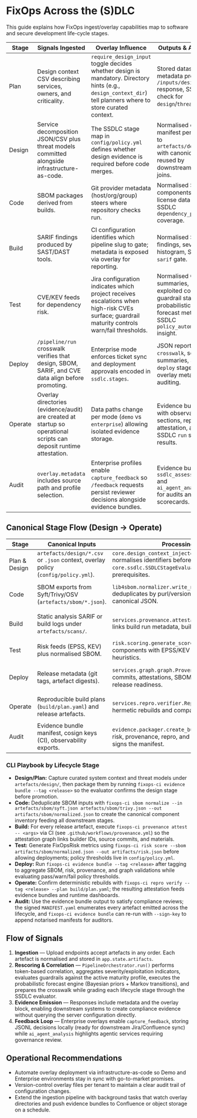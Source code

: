 # FixOps Across the (S)DLC

This guide explains how FixOps ingest/overlay capabilities map to software and secure development
life-cycle stages.

| Stage | Signals Ingested | Overlay Influence | Outputs & Artifacts |
| ----- | ---------------- | ----------------- | ------------------- |
| Plan | Design context CSV describing services, owners, and criticality. | `require_design_input` toggle decides whether design is mandatory. Directory hints (e.g., `design_context_dir`) tell planners where to store curated context. | Stored dataset, metadata preview in `/inputs/design` response, SSDLC check for `design`/`threat_model`. |
| Design | Service decomposition JSON/CSV plus threat models committed alongside infrastructure-as-code. | The SSDLC stage map in `config/policy.yml` defines whether design evidence is required before code merges. | Normalised design manifest persisted to `artefacts/design/` with canonical IDs reused by downstream SBOM joins. |
| Code | SBOM packages derived from builds. | Git provider metadata (host/org/group) steers where repository checks run. | Normalised SBOM components with license data and SSDLC `dependency_pinning` coverage. |
| Build | SARIF findings produced by SAST/DAST tools. | CI configuration identifies which pipeline slug to gate; metadata is exposed via overlay for reporting. | Normalised SARIF findings, severity histogram, SSDLC `sarif` gate. |
| Test | CVE/KEV feeds for dependency risk. | Jira configuration indicates which project receives escalations when high-risk CVEs surface; guardrail maturity controls warn/fail thresholds. | Normalised CVE summaries, exploited counts, guardrail status, probabilistic forecast metrics, SSDLC `policy_automation` insight. |
| Deploy | `/pipeline/run` crosswalk verifies that design, SBOM, SARIF, and CVE data align before promoting. | Enterprise mode enforces ticket sync and deployment approvals encoded in `ssdlc.stages`. | JSON report with `crosswalk`, severity summaries, SSDLC `deploy` stage status, overlay metadata for auditing. |
| Operate | Overlay directories (evidence/audit) are created at startup so operational scripts can deposit runtime attestation. | Data paths change per mode (`demo` vs `enterprise`) allowing isolated evidence storage. | Evidence bundle with observability sections, repro attestation, and SSDLC `run` stage results. |
| Audit | `overlay.metadata` includes source path and profile selection. | Enterprise profiles enable `capture_feedback` so `/feedback` requests persist reviewer decisions alongside evidence bundles. | Evidence bundle + `ssdlc_assessment` and `ai_agent_analysis` for audits and CTEM scorecards. |

## Canonical Stage Flow (Design → Operate)

| Stage | Canonical Inputs | Processing Pipeline | CLI Surface | Primary Outputs | API Surfaces |
| ----- | ---------------- | ------------------- | ----------- | --------------- | ------------ |
| Plan & Design | `artefacts/design/*.csv` or `.json` context, overlay policy (`config/policy.yml`). | `core.design_context_injector.DesignContextLoader` normalises identifiers before `core.ssdlc.SSDLCStageEvaluator` enforces design prerequisites. | `fixops-ci evidence bundle --tag <tag>` automatically ingests design manifests when present. | Canonical design manifest stored under `artefacts/design/` and referenced in risk/provenance joins. | `backend/api/evidence` responses embed design summaries for audits. |
| Code | SBOM exports from Syft/Trivy/OSV (`artefacts/sbom/*.json`). | `lib4sbom.normalizer.write_normalized_sbom` deduplicates by purl/version/hash and persists canonical JSON. | `fixops-ci sbom normalize --in <sboms...>` produces `artifacts/sbom/normalized.json`. | `artifacts/sbom/normalized.json` plus deduplication telemetry. | `backend/api/graph/components` traces SBOM nodes; `backend/api/evidence` references the same manifest. |
| Build | Static analysis SARIF or build logs under `artefacts/scans/`. | `services.provenance.attestation.generate_attestation` links build run metadata, builder IDs, and materials. | `fixops-ci provenance attest --artifact <path> --out <attestation>` records build lineage. | DSSE/SLSA v1 attestation JSON stored under `artifacts/attestations/`. | `backend/api/provenance/{artifact}` retrieves stored attestations. |
| Test | Risk feeds (EPSS, KEV) plus normalised SBOM. | `risk.scoring.generate_scores` enriches SBOM components with EPSS/KEV deltas and version lag heuristics. | `fixops-ci risk score --sbom artifacts/sbom/normalized.json --out artifacts/risk.json`. | Composite risk report at `artifacts/risk.json` with FixOpsRisk values. | `backend/api/risk/{component|cve}` returns risk payloads for CI/CD gates. |
| Deploy | Release metadata (git tags, artefact digests). | `services.graph.graph.ProvenanceGraphBuilder` stitches commits, attestations, SBOM, and risk to validate release readiness. | `fixops-ci evidence bundle --tag <tag>` runs policy evaluation using the assembled graph context. | Signed `MANIFEST.yaml` and zipped evidence bundle under `evidence/<tag>/`. | `backend/api/evidence/{release}` shares bundle metadata with release automation. |
| Operate | Reproducible build plans (`build/plan.yaml`) and release artefacts. | `services.repro.verifier.ReproVerifier` executes hermetic rebuilds and compares digests. | `fixops-ci repro verify --tag <tag> --plan build/plan.yaml` outputs reproducibility attestations. | `artifacts/repro/attestations/<tag>.json` and policy results persisted to evidence bundles. | `backend/api/evidence/{release}` includes reproducibility verdicts; `backend/api/graph/lineage` surfaces runtime lineage queries. |
| Audit | Evidence bundle manifest, cosign keys (CI), observability exports. | `evidence.packager.create_bundle` consolidates SBOM, risk, provenance, repro, and policy evaluations then signs the manifest. | `fixops-ci evidence bundle --tag <tag> --sign-key <path>` packages proof bundles for external auditors. | Zipped bundle with signed `MANIFEST.yaml`, policy verdicts, and coverage reports. | Evidence endpoints and downloadable artefacts from CI releases. |

### CLI Playbook by Lifecycle Stage

- **Design/Plan:** Capture curated system context and threat models under `artefacts/design/`, then package them by running `fixops-ci evidence bundle --tag <release>` so the evaluator confirms the design stage before promotion.
- **Code:** Deduplicate SBOM inputs with `fixops-ci sbom normalize --in artefacts/sbom/syft.json artefacts/sbom/trivy.json --out artifacts/sbom/normalized.json` to create the canonical component inventory feeding all downstream stages.
- **Build:** For every release artefact, execute `fixops-ci provenance attest -- <args>` via CI (see `.github/workflows/provenance.yml`) so the attestation graph links builder IDs, source commits, and materials.
- **Test:** Generate FixOpsRisk metrics using `fixops-ci risk score --sbom artifacts/sbom/normalized.json --out artifacts/risk.json` before allowing deployments; policy thresholds live in `config/policy.yml`.
- **Deploy:** Run `fixops-ci evidence bundle --tag <release>` after tagging to aggregate SBOM, risk, provenance, and graph validations while evaluating pass/warn/fail policy thresholds.
- **Operate:** Confirm deterministic rebuilds with `fixops-ci repro verify --tag <release> --plan build/plan.yaml`; the resulting attestation feeds evidence bundles and runtime dashboards.
- **Audit:** Use the evidence bundle output to satisfy compliance reviews; the signed `MANIFEST.yaml` enumerates every artefact emitted across the lifecycle, and `fixops-ci evidence bundle` can re-run with `--sign-key` to append notarised manifests for auditors.

## Flow of Signals

1. **Ingestion** — Upload endpoints accept artefacts in any order. Each artefact is normalised and
   stored in `app.state.artifacts`.
2. **Rescoring & Correlation** — `PipelineOrchestrator.run()` performs token-based correlation,
   aggregates severity/exploitation indicators, evaluates guardrails against the active maturity
   profile, executes the probabilistic forecast engine (Bayesian priors + Markov transitions), and
   prepares the crosswalk while grading each lifecycle stage through the SSDLC evaluator.
3. **Evidence Emission** — Responses include metadata and the overlay block, enabling downstream
   systems to create compliance evidence without querying the server configuration directly.
4. **Feedback Loop** — Enterprise overlays enable `capture_feedback`, storing JSONL decisions locally
   (ready for downstream Jira/Confluence sync) while `ai_agent_analysis` highlights agentic services
   requiring governance review.

## Operational Recommendations

- Automate overlay deployment via infrastructure-as-code so Demo and Enterprise environments stay in
  sync with go-to-market promises.
- Version-control overlay files per tenant to maintain a clear audit trail of configuration changes.
- Extend the ingestion pipeline with background tasks that watch overlay directories and push evidence
  bundles to Confluence or object storage on a schedule.
